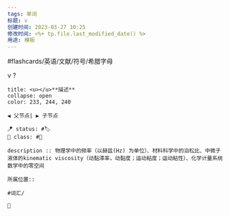 ```yaml
---
tags: 单词
标题: ν
创建时间: 2023-03-27 10:25
修改时间: <%+ tp.file.last_modified_date() %>
用途: 模板
---
```


#flashcards/英语/文献/符号/希腊字母

ν
?
```ad-info
title: <u></u>**描述**
collapse: open
color: 233, 244, 240

◀️ 父节点| ▶️ 子节点

🪁 status: #🏷️
🎏 class: #📇 

description :: 物理学中的频率（以赫兹(Hz) 为单位）、材料科学中的泊松比、中微子
液体的kinematic viscosity（动黏滞率，动黏度；运动粘度；运动粘性）、化学计量系统
数学中的零空间

所属位置:: 

#词汇/

📎 
```
<!--SR:!2023-06-18,3,250-->
